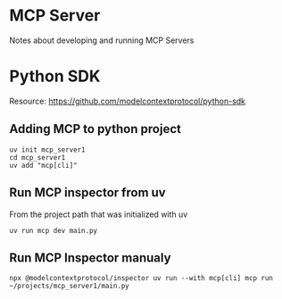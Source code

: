 # MCP Server
Notes about developing and running MCP Servers

# Python SDK

Resource: https://github.com/modelcontextprotocol/python-sdk

## Adding MCP to python project

```
uv init mcp_server1
cd mcp_server1
uv add "mcp[cli]"
```

## Run MCP inspector from uv
From the project path that was initialized with uv
```
uv run mcp dev main.py
```

## Run MCP Inspector manualy

```
npx @modelcontextprotocol/inspector uv run --with mcp[cli] mcp run ~/projects/mcp_server1/main.py
```

